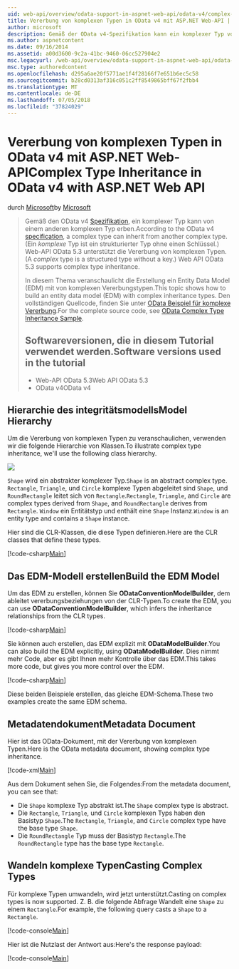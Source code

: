 ```yaml
---
uid: web-api/overview/odata-support-in-aspnet-web-api/odata-v4/complex-type-inheritance-in-odata-v4
title: Vererbung von komplexen Typen in OData v4 mit ASP.NET Web-API | Microsoft-Dokumentation
author: microsoft
description: Gemäß der OData v4-Spezifikation kann ein komplexer Typ von einem anderen komplexen Typ erben. (Ein komplexer Typ ist einen strukturierten Typ ohne einen Schlüssel.) Web-API...
ms.author: aspnetcontent
ms.date: 09/16/2014
ms.assetid: a00d3600-9c2a-41bc-9460-06cc527904e2
msc.legacyurl: /web-api/overview/odata-support-in-aspnet-web-api/odata-v4/complex-type-inheritance-in-odata-v4
msc.type: authoredcontent
ms.openlocfilehash: d295a6ae20f5771ae1f4f28166f7e651b6ec5c58
ms.sourcegitcommit: b28cd0313af316c051c2ff8549865bff67f2fbb4
ms.translationtype: MT
ms.contentlocale: de-DE
ms.lasthandoff: 07/05/2018
ms.locfileid: "37824029"
---
```

<a name="complex-type-inheritance-in-odata-v4-with-aspnet-web-api"></a><span data-ttu-id="55290-104">Vererbung von komplexen Typen in OData v4 mit ASP.NET Web-API</span><span class="sxs-lookup"><span data-stu-id="55290-104">Complex Type Inheritance in OData v4 with ASP.NET Web API</span></span>
====================
<span data-ttu-id="55290-105">durch [Microsoft](https://github.com/microsoft)</span><span class="sxs-lookup"><span data-stu-id="55290-105">by [Microsoft](https://github.com/microsoft)</span></span>

> <span data-ttu-id="55290-106">Gemäß den OData v4 [Spezifikation](http://www.odata.org/documentation/odata-version-4-0/), ein komplexer Typ kann von einem anderen komplexen Typ erben.</span><span class="sxs-lookup"><span data-stu-id="55290-106">According to the OData v4 [specification](http://www.odata.org/documentation/odata-version-4-0/), a complex type can inherit from another complex type.</span></span> <span data-ttu-id="55290-107">(Ein *komplexe* Typ ist ein strukturierter Typ ohne einen Schlüssel.) Web-API OData 5.3 unterstützt die Vererbung von komplexen Typen.</span><span class="sxs-lookup"><span data-stu-id="55290-107">(A *complex* type is a structured type without a key.) Web API OData 5.3 supports complex type inheritance.</span></span>
> 
> <span data-ttu-id="55290-108">In diesem Thema veranschaulicht die Erstellung ein Entity Data Model (EDM) mit von komplexen Vererbungstypen.</span><span class="sxs-lookup"><span data-stu-id="55290-108">This topic shows how to build an entity data model (EDM) with complex inheritance types.</span></span> <span data-ttu-id="55290-109">Den vollständigen Quellcode, finden Sie unter [OData Beispiel für komplexe Vererbung](http://aspnet.codeplex.com/sourcecontrol/latest#Samples/WebApi/OData/v4/ODataComplexTypeInheritanceSample/ReadMe.txt).</span><span class="sxs-lookup"><span data-stu-id="55290-109">For the complete source code, see [OData Complex Type Inheritance Sample](http://aspnet.codeplex.com/sourcecontrol/latest#Samples/WebApi/OData/v4/ODataComplexTypeInheritanceSample/ReadMe.txt).</span></span>
> 
> ## <a name="software-versions-used-in-the-tutorial"></a><span data-ttu-id="55290-110">Softwareversionen, die in diesem Tutorial verwendet werden.</span><span class="sxs-lookup"><span data-stu-id="55290-110">Software versions used in the tutorial</span></span>
> 
> 
> - <span data-ttu-id="55290-111">Web-API OData 5.3</span><span class="sxs-lookup"><span data-stu-id="55290-111">Web API OData 5.3</span></span>
> - <span data-ttu-id="55290-112">OData v4</span><span class="sxs-lookup"><span data-stu-id="55290-112">OData v4</span></span>


## <a name="model-hierarchy"></a><span data-ttu-id="55290-113">Hierarchie des integritätsmodells</span><span class="sxs-lookup"><span data-stu-id="55290-113">Model Hierarchy</span></span>

<span data-ttu-id="55290-114">Um die Vererbung von komplexen Typen zu veranschaulichen, verwenden wir die folgende Hierarchie von Klassen.</span><span class="sxs-lookup"><span data-stu-id="55290-114">To illustrate complex type inheritance, we'll use the following class hierarchy.</span></span>

![](complex-type-inheritance-in-odata-v4/_static/image1.png)

<span data-ttu-id="55290-115">`Shape` wird ein abstrakter komplexer Typ.</span><span class="sxs-lookup"><span data-stu-id="55290-115">`Shape` is an abstract complex type.</span></span> <span data-ttu-id="55290-116">`Rectangle`, `Triangle`, und `Circle` komplexe Typen abgeleitet sind `Shape`, und `RoundRectangle` leitet sich von `Rectangle`.</span><span class="sxs-lookup"><span data-stu-id="55290-116">`Rectangle`, `Triangle`, and `Circle` are complex types derived from `Shape`, and `RoundRectangle` derives from `Rectangle`.</span></span> <span data-ttu-id="55290-117">`Window` ein Entitätstyp und enthält eine `Shape` Instanz.</span><span class="sxs-lookup"><span data-stu-id="55290-117">`Window` is an entity type and contains a `Shape` instance.</span></span>

<span data-ttu-id="55290-118">Hier sind die CLR-Klassen, die diese Typen definieren.</span><span class="sxs-lookup"><span data-stu-id="55290-118">Here are the CLR classes that define these types.</span></span>

[!code-csharp[Main](complex-type-inheritance-in-odata-v4/samples/sample1.cs)]

## <a name="build-the-edm-model"></a><span data-ttu-id="55290-119">Das EDM-Modell erstellen</span><span class="sxs-lookup"><span data-stu-id="55290-119">Build the EDM Model</span></span>

<span data-ttu-id="55290-120">Um das EDM zu erstellen, können Sie **ODataConventionModelBuilder**, dem ableitet vererbungsbeziehungen von der CLR-Typen.</span><span class="sxs-lookup"><span data-stu-id="55290-120">To create the EDM, you can use **ODataConventionModelBuilder**, which infers the inheritance relationships from the CLR types.</span></span>

[!code-csharp[Main](complex-type-inheritance-in-odata-v4/samples/sample2.cs)]

<span data-ttu-id="55290-121">Sie können auch erstellen, das EDM explizit mit **ODataModelBuilder**.</span><span class="sxs-lookup"><span data-stu-id="55290-121">You can also build the EDM explicitly, using **ODataModelBuilder**.</span></span> <span data-ttu-id="55290-122">Dies nimmt mehr Code, aber es gibt Ihnen mehr Kontrolle über das EDM.</span><span class="sxs-lookup"><span data-stu-id="55290-122">This takes more code, but gives you more control over the EDM.</span></span>

[!code-csharp[Main](complex-type-inheritance-in-odata-v4/samples/sample3.cs)]

<span data-ttu-id="55290-123">Diese beiden Beispiele erstellen, das gleiche EDM-Schema.</span><span class="sxs-lookup"><span data-stu-id="55290-123">These two examples create the same EDM schema.</span></span>

## <a name="metadata-document"></a><span data-ttu-id="55290-124">Metadatendokument</span><span class="sxs-lookup"><span data-stu-id="55290-124">Metadata Document</span></span>

<span data-ttu-id="55290-125">Hier ist das OData-Dokument, mit der Vererbung von komplexen Typen.</span><span class="sxs-lookup"><span data-stu-id="55290-125">Here is the OData metadata document, showing complex type inheritance.</span></span>

[!code-xml[Main](complex-type-inheritance-in-odata-v4/samples/sample4.xml?highlight=13,17,25,30)]

<span data-ttu-id="55290-126">Aus dem Dokument sehen Sie, die Folgendes:</span><span class="sxs-lookup"><span data-stu-id="55290-126">From the metadata document, you can see that:</span></span>

- <span data-ttu-id="55290-127">Die `Shape` komplexe Typ abstrakt ist.</span><span class="sxs-lookup"><span data-stu-id="55290-127">The `Shape` complex type is abstract.</span></span>
- <span data-ttu-id="55290-128">Die `Rectangle`, `Triangle`, und `Circle` komplexen Typs haben den Basistyp `Shape`.</span><span class="sxs-lookup"><span data-stu-id="55290-128">The `Rectangle`, `Triangle`, and `Circle` complex type have the base type `Shape`.</span></span>
- <span data-ttu-id="55290-129">Die `RoundRectangle` Typ muss der Basistyp `Rectangle`.</span><span class="sxs-lookup"><span data-stu-id="55290-129">The `RoundRectangle` type has the base type `Rectangle`.</span></span>

## <a name="casting-complex-types"></a><span data-ttu-id="55290-130">Wandeln komplexe Typen</span><span class="sxs-lookup"><span data-stu-id="55290-130">Casting Complex Types</span></span>

<span data-ttu-id="55290-131">Für komplexe Typen umwandeln, wird jetzt unterstützt.</span><span class="sxs-lookup"><span data-stu-id="55290-131">Casting on complex types is now supported.</span></span> <span data-ttu-id="55290-132">Z. B. die folgende Abfrage Wandelt eine `Shape` zu einem `Rectangle`.</span><span class="sxs-lookup"><span data-stu-id="55290-132">For example, the following query casts a `Shape` to a `Rectangle`.</span></span>

[!code-console[Main](complex-type-inheritance-in-odata-v4/samples/sample5.cmd)]

<span data-ttu-id="55290-133">Hier ist die Nutzlast der Antwort aus:</span><span class="sxs-lookup"><span data-stu-id="55290-133">Here's the response payload:</span></span>

[!code-console[Main](complex-type-inheritance-in-odata-v4/samples/sample6.cmd)]
